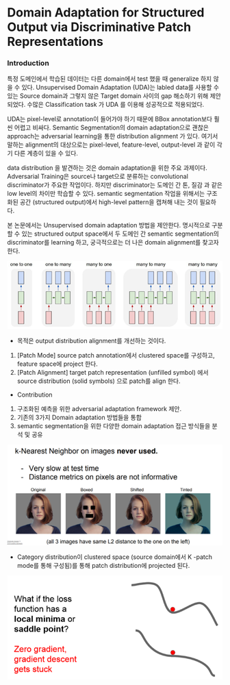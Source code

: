 # Domain Adaptation for Structured Output via Discriminative Patch Representations

### Introduction

특정 도메인에서 학습된 데이터는 다른 domain에서 test 했을 때 generalize 하지 않을 수 있다. Unsupervised Domain Adaptation \(UDA\)는 labled data를 사용할 수 있는 Source domain과 그렇지 않은 Target domain 사이의 gap 해소하기 위해 제안되었다. 수많은 Classification task 가 UDA 를 이용해 성공적으로 적용되었다. 

UDA는 pixel-level로 annotation이 들어가야 하기 때문에 BBox annotation보다 훨씬 어렵고 비싸다. Semantic Segmentation의 domain adaptation으로 괜찮은 approach는 adversarial learning을 통한 distribution alignment 가 있다. 여기서 말하는 alignment의 대상으로는 pixel-level, feature-level, output-level 과 같이 각기 다른 계층이 있을 수 있다.

data distribution 을 발견하는 것은 domain adaptation을 위한 주요 과제이다. Adversarial Training은 source나 target으로 분류하는 convolutional discriminator가 주요한 작업이다. 하지만 discriminator는 도메인 간 톤, 질감 과 같은 low level의 차이만 학습할 수 있다. semantic segmentation 작업을 위해서는 구조화된 공간 \(structured output\)에서 high-level pattern을 캡쳐해 내는 것이 필요하다. 

본 논문에서는 Unsupervised domain adaptation 방법을 제안한다.  명시적으로 구분할 수 있는 structured output space에서 두 도메인 간 semantic segmentation의 discriminator를 learning 하고, 궁극적으로는 더 나은 domain alignment를 찾고자 한다.

![](../.gitbook/assets/image%20%281%29.png)

* 목적은 output distribution alignment를 개선하는 것이다.

1. \[Patch Mode\] source patch annotation에서 clustered space를 구성하고, feature space에 project 한다.
2. \[Patch Alignment\] target patch representation \(unfilled symbol\) 에서 source distribution \(solid symbols\) 으로 patch를 align 한다.

* Contribution

1. 구조화된 예측을 위한 adversarial adaptation framework 제안. 
2. 기존의 3가지 Domain adaptation 방법들을 통합
3. semantic segmentation을 위한 다양한 domain adaptation 접근 방식들을 분석 및 공유

![](../.gitbook/assets/image%20%285%29.png)

* Category distribution이 clustered space \(source domain에서 K -patch mode를 통해 구성됨\)를 통해  patch distribution에 projected 된다.

![](../.gitbook/assets/image%20%28121%29.png)



